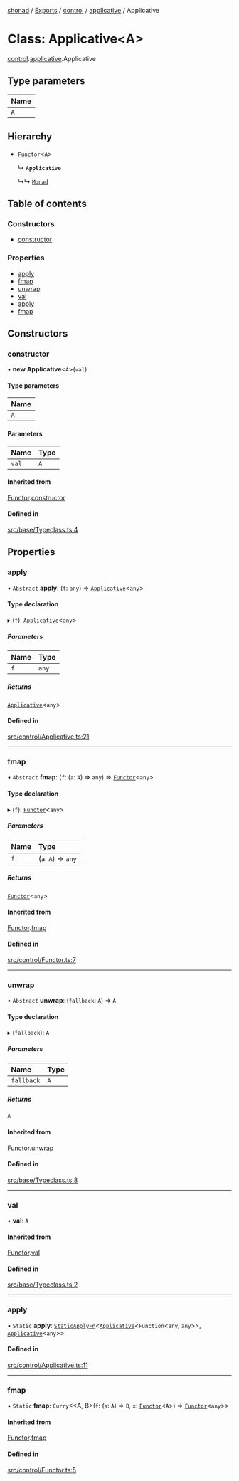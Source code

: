 [shonad](../README.md) / [Exports](../modules.md) / [control](../modules/control.md) / [applicative](../modules/control.applicative.md) / Applicative

# Class: Applicative<A\>

[control](../modules/control.md).[applicative](../modules/control.applicative.md).Applicative

## Type parameters

| Name |
| :------ |
| `A` |

## Hierarchy

- [`Functor`](control.functor.Functor.md)<`A`\>

  ↳ **`Applicative`**

  ↳↳ [`Monad`](control.monad.Monad.md)

## Table of contents

### Constructors

- [constructor](control.applicative.Applicative.md#constructor)

### Properties

- [apply](control.applicative.Applicative.md#apply)
- [fmap](control.applicative.Applicative.md#fmap)
- [unwrap](control.applicative.Applicative.md#unwrap)
- [val](control.applicative.Applicative.md#val)
- [apply](control.applicative.Applicative.md#apply-1)
- [fmap](control.applicative.Applicative.md#fmap-1)

## Constructors

### constructor

• **new Applicative**<`A`\>(`val`)

#### Type parameters

| Name |
| :------ |
| `A` |

#### Parameters

| Name | Type |
| :------ | :------ |
| `val` | `A` |

#### Inherited from

[Functor](control.functor.Functor.md).[constructor](control.functor.Functor.md#constructor)

#### Defined in

[src/base/Typeclass.ts:4](https://github.com/jonlaing/shonad/blob/9b2b224/src/base/Typeclass.ts#L4)

## Properties

### apply

• `Abstract` **apply**: (`f`: `any`) => [`Applicative`](control.applicative.Applicative.md)<`any`\>

#### Type declaration

▸ (`f`): [`Applicative`](control.applicative.Applicative.md)<`any`\>

##### Parameters

| Name | Type |
| :------ | :------ |
| `f` | `any` |

##### Returns

[`Applicative`](control.applicative.Applicative.md)<`any`\>

#### Defined in

[src/control/Applicative.ts:21](https://github.com/jonlaing/shonad/blob/9b2b224/src/control/Applicative.ts#L21)

___

### fmap

• `Abstract` **fmap**: (`f`: (`a`: `A`) => `any`) => [`Functor`](control.functor.Functor.md)<`any`\>

#### Type declaration

▸ (`f`): [`Functor`](control.functor.Functor.md)<`any`\>

##### Parameters

| Name | Type |
| :------ | :------ |
| `f` | (`a`: `A`) => `any` |

##### Returns

[`Functor`](control.functor.Functor.md)<`any`\>

#### Inherited from

[Functor](control.functor.Functor.md).[fmap](control.functor.Functor.md#fmap)

#### Defined in

[src/control/Functor.ts:7](https://github.com/jonlaing/shonad/blob/9b2b224/src/control/Functor.ts#L7)

___

### unwrap

• `Abstract` **unwrap**: (`fallback`: `A`) => `A`

#### Type declaration

▸ (`fallback`): `A`

##### Parameters

| Name | Type |
| :------ | :------ |
| `fallback` | `A` |

##### Returns

`A`

#### Inherited from

[Functor](control.functor.Functor.md).[unwrap](control.functor.Functor.md#unwrap)

#### Defined in

[src/base/Typeclass.ts:8](https://github.com/jonlaing/shonad/blob/9b2b224/src/base/Typeclass.ts#L8)

___

### val

• **val**: `A`

#### Inherited from

[Functor](control.functor.Functor.md).[val](control.functor.Functor.md#val)

#### Defined in

[src/base/Typeclass.ts:2](https://github.com/jonlaing/shonad/blob/9b2b224/src/base/Typeclass.ts#L2)

___

### apply

▪ `Static` **apply**: [`StaticApplyFn`](../modules/control.applicative.md#staticapplyfn)<[`Applicative`](control.applicative.Applicative.md)<`Function`<`any`, `any`\>\>, [`Applicative`](control.applicative.Applicative.md)<`any`\>\>

#### Defined in

[src/control/Applicative.ts:11](https://github.com/jonlaing/shonad/blob/9b2b224/src/control/Applicative.ts#L11)

___

### fmap

▪ `Static` **fmap**: `Curry`<<A, B\>(`f`: (`a`: `A`) => `B`, `x`: [`Functor`](control.functor.Functor.md)<`A`\>) => [`Functor`](control.functor.Functor.md)<`any`\>\>

#### Inherited from

[Functor](control.functor.Functor.md).[fmap](control.functor.Functor.md#fmap-1)

#### Defined in

[src/control/Functor.ts:5](https://github.com/jonlaing/shonad/blob/9b2b224/src/control/Functor.ts#L5)

